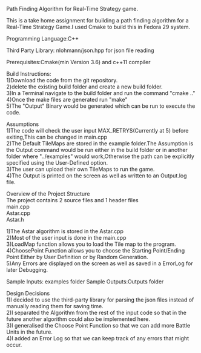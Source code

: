 Path Finding Algorithm for Real-Time Strategy game.<br />

This is a take home assignment for building a path finding algorithm for a Real-Time Strategy Game.I used Cmake to build this in Fedora 29 system.<br />

Programming Language:C++<br />

Third Party Library: nlohmann/json.hpp for json file reading<br />

Prerequisites:Cmake(min Version 3.6) and c++11 compiler<br />

Build Instructions:<br />
1)Download the code from the git repository.<br />
2)delete the existing build folder and create a new build folder.<br />
3)In a Terminal navigate to the build folder and run the command "cmake .."<br />
4)Once the make files are generated run "make"<br />
5)The "Output" Binary would be generated which can be run to execute the code.<br />

Assumptions<br />
1)The code will check the user input MAX_RETRYS(Currently at 5) before exiting,This can be changed in main.cpp<br />
2)The Default TileMaps are stored in the example folder.The Assumption is the Output command would be run either in the build folder or in another folder where "../examples" would work,Otherwise the path can be explicitly specified using the User-Defined option.<br />
3)The user can upload their own TileMaps to run the game.<br />
4)The Output is printed on the screen as well as written to an Output.log file.<br />

Overview of the Project Structure<br />
The project contains 2 source files and 1 header files<br />
main.cpp<br />
Astar.cpp<br />
Astar.h<br />

1)The Astar algorithm is stored in the Astar.cpp<br />
2)Most of the user input is done in the main.cpp<br />
3)LoadMap function allows you to load the Tile map to the program.<br />
4)ChoosePoint Function allows you to choose the Starting Point/Ending Point Either by User Definition or by Random Generation.<br />
5)Any Errors are displayed on the screen as well as saved in a ErrorLog for later Debugging.<br />

Sample Inputs: examples folder
Sample Outputs:Outputs folder

Design Decisions<br />
1)I decided to use the third-party library for parsing the json files instead of manually reading them for saving time.<br />
2)I separated the Algorithm from the rest of the input code so that in the future another algorithm could also be implemented here.<br />
3)I generalised the Choose Point Function so that we can add more Battle Units in the future.<br />
4)I added an Error Log so that we can keep track of any errors that might occur.<br />
